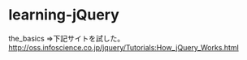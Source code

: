 # learning-jQuery 

the_basics
 =>下記サイトを試した。
   http://oss.infoscience.co.jp/jquery/Tutorials:How_jQuery_Works.html